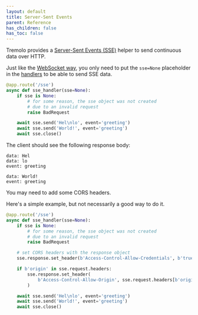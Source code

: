 ```yaml
---
layout: default
title: Server-Sent Events
parent: Reference
has_children: false
has_toc: false
---
```


Tremolo provides a [Server-Sent Events (SSE)](https://developer.mozilla.org/en-US/docs/Web/API/Server-sent_events/Using_server-sent_events) helper to send continuous data over HTTP.

Just like the [WebSocket way](/tremolo-docs/reference/websocket/), you only need to put the `sse=None` placeholder in the [handlers](/tremolo-docs/basics/handlers.html) to be able to send SSE data.

```python
@app.route('/sse')
async def sse_handler(sse=None):
    if sse is None:
        # for some reason, the sse object was not created
        # due to an invalid request
        raise BadRequest

    await sse.send('Hel\nlo', event='greeting')
    await sse.send('World!', event='greeting')
    await sse.close()
```

The client should see the following response body:

```
data: Hel
data: lo
event: greeting

data: World!
event: greeting

```

You may need to add some CORS headers.

Here's a simple example, but not necessarily a good way to do it.

```python
@app.route('/sse')
async def sse_handler(sse=None):
    if sse is None:
        # for some reason, the sse object was not created
        # due to an invalid request
        raise BadRequest

    # set CORS headers with the response object
    sse.response.set_header(b'Access-Control-Allow-Credentials', b'true')

    if b'origin' in sse.request.headers:
        sse.response.set_header(
            b'Access-Control-Allow-Origin', sse.request.headers[b'origin']
        )

    await sse.send('Hel\nlo', event='greeting')
    await sse.send('World!', event='greeting')
    await sse.close()
```
